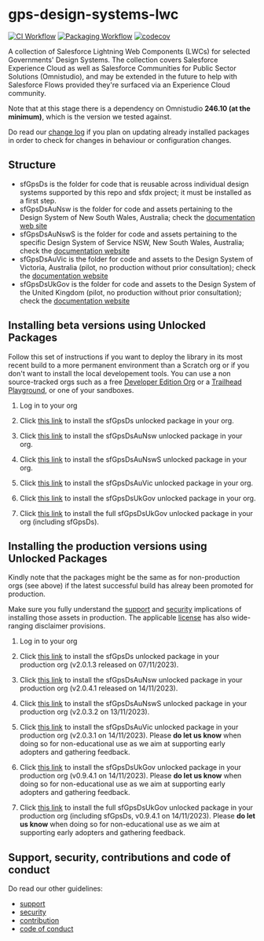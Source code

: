 # gps-design-systems-lwc

[![CI Workflow](https://github.com/eschweitzer78/gps-design-systems-lwc/workflows/CI/badge.svg)](https://github.com/eschweitzer78/gps-design-systems-lwc/actions?query=workflow%3ACI) [![Packaging Workflow](https://github.com/eschweitzer78/gps-design-systems-lwc/workflows/Packaging/badge.svg)](https://github.com/eschweitzer78/gps-design-systems-lwc/actions?query=workflow%3A%22Packaging%22) [![codecov](https://codecov.io/gh/eschweitzer78/gps-design-systems-lwc/branch/main/graph/badge.svg)](https://codecov.io/gh/eschweitzer78/gps-design-systems-lwc)

A collection of Salesforce Lightning Web Components (LWCs) for selected Governments' Design Systems. The collection
covers Salesforce Experience Cloud as well as Salesforce Communities for Public Sector Solutions (Omnistudio), and may be extended in the future to help with Salesforce Flows provided they're surfaced via an Experience Cloud community.

Note that at this stage there is a dependency on Omnistudio **246.10 (at the minimum)**, which is the version we tested against.

Do read our [change log](./CHANGELOG.md) if you plan on updating already installed packages in order to check for changes in behaviour or configuration changes.

## Structure

- sfGpsDs is the folder for code that is reusable across individual design systems supported by this repo and sfdx project; it must be installed as a first step.
- sfGpsDsAuNsw is the folder for code and assets pertaining to the Design System of New South Wales, Australia; check the [documentation web site](https://nswds.dsforce.dev)
- sfGpsDsAuNswS is the folder for code and assets pertaining to the specific Design System of Service NSW, New South Wales, Australia; check the [documentation website](https://nsws.dsforce.dev)
- sfGpsDsAuVic is the folder for code and assets to the Design System of Victoria, Australia (pilot, no production without prior consultation); check the [documentation website](https://vic.dsforce.dev)
- sfGpsDsUkGov is the folder for code and assets to the Design System of the United Kingdom (pilot, no production without prior consultation); check the [documentation website](https://uk.dsforce.dev)

## Installing beta versions using Unlocked Packages

Follow this set of instructions if you want to deploy the library in its most recent build to a more permanent environment than a Scratch org or if you don't want to install the local developement tools. You can use a non source-tracked orgs such as a free [Developer Edition Org](https://developer.salesforce.com/signup) or a [Trailhead Playground](https://trailhead.salesforce.com/), or one of your sandboxes.

1. Log in to your org

1. Click <a href="https://test.salesforce.com/packaging/installPackage.apexp?p0=04t5j000000dlH4AAI" title="sfGpsDs">this link</a> to install the sfGpsDs unlocked package in your org.

1. Click <a href="https://test.salesforce.com/packaging/installPackage.apexp?p0=04t5j000000dlH9AAI" title="sfGpsDsAuNsw">this link</a> to install the sfGpsDsAuNsw unlocked package in your org.

1. Click <a href="https://test.salesforce.com/packaging/installPackage.apexp?p0=04t5j000000dkh3AAA" title="sfGpsDsAuNswS">this link</a> to install the sfGpsDsAuNswS unlocked package in your org.

1. Click <a href="https://test.salesforce.com/packaging/installPackage.apexp?p0=04t5j000000dlHEAAY" title="sfGpsDsAuVic">this link</a> to install the sfGpsDsAuVic unlocked package in your org.

1. Click <a href="https://test.salesforce.com/packaging/installPackage.apexp?p0=04t5j000000dlHJAAY" title="sfGpsDsUkGov">this link</a> to install the sfGpsDsUkGov unlocked package in your org.

1. Click <a href="https://test.salesforce.com/packaging/installPackage.apexp?p0=04t5j000000dlHOAAY" title="sfGpsDsUkGovFull">this link</a> to install the full sfGpsDsUkGov unlocked package in your org (including sfGpsDs).

## Installing the production versions using Unlocked Packages

Kindly note that the packages might be the same as for non-production orgs (see above) if the latest successful build has alreay been promoted for production.

Make sure you fully understand the [support](./SUPPORT.md) and [security](./SECURITY.md) implications of installing those assets in production. The applicable [license](./LICENSE.md) has also wide-ranging disclaimer provisions.

1. Log in to your org

1. Click <a href="https://login.salesforce.com/packaging/installPackage.apexp?p0=04t5j000000dkgyAAA">this link</a> to install the sfGpsDs unlocked package in your production org (v2.0.1.3 released on 07/11/2023).

1. Click <a href="https://login.salesforce.com/packaging/installPackage.apexp?p0=04t5j000000dkhNAAQ">this link</a> to install the sfGpsDsAuNsw unlocked package in your production org (v2.0.4.1 released on 14/11/2023).

1. Click <a href="https://login.salesforce.com/packaging/installPackage.apexp?p0=04t5j000000dkh3AAA">this link</a> to install the sfGpsDsAuNswS unlocked package in your production org (v2.0.3.2 on 13/11/2023).

1. Click <a href="https://login.salesforce.com/packaging/installPackage.apexp?p0=04t5j000000dkhSAAQ">this link</a> to install the sfGpsDsAuVic unlocked package in your production org (v2.0.3.1 on 14/11/2023). Please **do let us know** when doing so for non-educational use as we aim at supporting early adopters and gathering feedback.

1. Click <a href="https://login.salesforce.com/packaging/installPackage.apexp?p0=04t5j000000dkhXAAQ">this link</a> to install the sfGpsDsUkGov unlocked package in your production org (v0.9.4.1 on 14/11/2023). Please **do let us know** when doing so for non-educational use as we aim at supporting early adopters and gathering feedback.

1. Click <a href="https://login.salesforce.com/packaging/installPackage.apexp?p0=04t5j000000dkhcAAA">this link</a> to install the full sfGpsDsUkGov unlocked package in your production org (including sfGpsDs, v0.9.4.1 on 14/11/2023). Please **do let us know** when doing so for non-educational use as we aim at supporting early adopters and gathering feedback.

## Support, security, contributions and code of conduct

Do read our other guidelines:

- [support](./SUPPORT.md)
- [security](./SECURITY.md)
- [contribution](./CONTRIBUTION.md)
- [code of conduct](./CODE_OF_CONDUCT.md)
